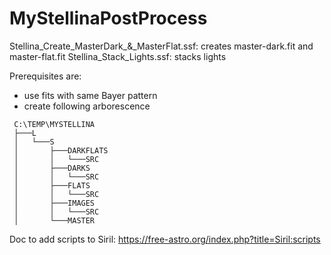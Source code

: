 # MyStellinaPostProcess

Stellina_Create_MasterDark_&_MasterFlat.ssf: creates master-dark.fit and master-flat.fit
Stellina_Stack_Lights.ssf: stacks lights

Prerequisites are:
* use fits with same Bayer pattern
* create following arborescence
```
 C:\TEMP\MYSTELLINA
 ├───L
 │   └───S
 │       ├───DARKFLATS
 │       │   └───SRC
 │       ├───DARKS
 │       │   └───SRC
 │       ├───FLATS
 │       │   └───SRC
 │       ├───IMAGES
 │       │   └───SRC
 │       └───MASTER
```

Doc to add scripts to Siril: https://free-astro.org/index.php?title=Siril:scripts
